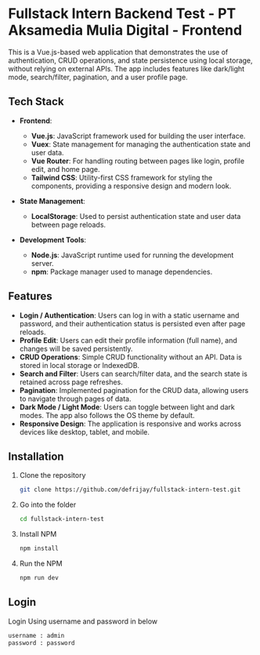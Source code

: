 # Fullstack Intern Backend Test - PT Aksamedia Mulia Digital - Frontend

This is a Vue.js-based web application that demonstrates the use of authentication, CRUD operations, and state persistence using local storage, without relying on external APIs. The app includes features like dark/light mode, search/filter, pagination, and a user profile page.

## Tech Stack

- **Frontend**:
  - **Vue.js**: JavaScript framework used for building the user interface.
  - **Vuex**: State management for managing the authentication state and user data.
  - **Vue Router**: For handling routing between pages like login, profile edit, and home page.
  - **Tailwind CSS**: Utility-first CSS framework for styling the components, providing a responsive design and modern look.
  
- **State Management**:
  - **LocalStorage**: Used to persist authentication state and user data between page reloads.
  
- **Development Tools**:
  - **Node.js**: JavaScript runtime used for running the development server.
  - **npm**: Package manager used to manage dependencies.

## Features

- **Login / Authentication**: Users can log in with a static username and password, and their authentication status is persisted even after page reloads.
- **Profile Edit**: Users can edit their profile information (full name), and changes will be saved persistently.
- **CRUD Operations**: Simple CRUD functionality without an API. Data is stored in local storage or IndexedDB.
- **Search and Filter**: Users can search/filter data, and the search state is retained across page refreshes.
- **Pagination**: Implemented pagination for the CRUD data, allowing users to navigate through pages of data.
- **Dark Mode / Light Mode**: Users can toggle between light and dark modes. The app also follows the OS theme by default.
- **Responsive Design**: The application is responsive and works across devices like desktop, tablet, and mobile.

## Installation

1. Clone the repository

   ```bash
   git clone https://github.com/defrijay/fullstack-intern-test.git
   ```

2. Go into the folder

   ```bash
   cd fullstack-intern-test
   ```

3. Install NPM

   ```bash
   npm install
   ```

4. Run the NPM

   ```bash
   npm run dev
   ```

## Login
Login Using username and password in below

   ```bash
   username : admin
   password : password
   ```
